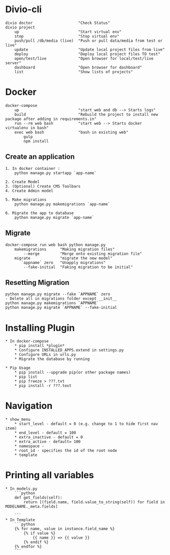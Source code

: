# Divio-cli
    divio doctor                    "Check Status"
    divio project 
        up                          "Start virtual env"
        stop                        "Stop virtual env"
        push/pull /db/media (live)  "Push or pull data/media from test or live"
        update                      "Update local project files from live"
        deploy                      "Deploy local project files TO test"
        open/test/live              "Open browser for local/test/live server"
        dashboard                   "Open browser for dashboard"
        list                        "Show lists of projects"

# Docker
    docker-compose
        up                          "start web and db --> Starts logs"
        build                       "Rebuild the project to install new package after adding in requirements.in"
        run --rm web bash           "start web --> Starts docker virtualenv in bash"
        exec web bash               "bash in existing web"
            gulp                    
            npm install

## Create an application
    1. In docker container :
        python manage.py startapp `app-name`

    2. Create Model
    3. (Optional) Create CMS Toolbars
    4. Create Admin model

    5. Make migrations
        python manage.py makemigrations `app-name`

    6. Migrate the app to database
        python manage.py migrate `app-name`

## Migrate
    docker-compose run web bash python manage.py
        makemigrations      "Making migration files"
            --merge         "Merge onto existing migration file"
        migrate             "migrate the new model"
           `appname` zero   "Unapply migrations" 
            --fake-initial  "Faking migration to be initial"

## Resetting Migration
    python manage.py migrate --fake `APPNAME` zero
    - Delete all in migrations folder except __init__
    python manage.py makemigrations `APPNAME`
    python manage.py migrate `APPNAME` --fake-initial

# Installing Plugin
    * In docker-compose
        * pip install *plugin*
        * Configure INSTALLED_APPS.extend in settings.py
        * Configure URLs in urls.py
        * Migrate the database by running

    * Pip Usage
        * pip install --upgrade pip(or other package names)
        * pip list
        * pip freeze > ???.txt
        * pip install -r ???.text

# Navigation
    * show_menu
        * start_level - default = 0 (e.g. change to 1 to hide first nav item)
        * end_level - default = 100
        * extra_inactive - default = 0
        * extra_active - default= 100 
        * namespace - 
        * root_id - specifies the id of the root node
        * template


# Printing all variables
    * In models.py
        ```python
        def get_fields(self):
            return [(field.name, field.value_to_string(self)) for field in MODELNAME._meta.fields]
        
        ```
    * In Template
        ```python
        {% for name, value in instance.field_name %}
            {% if value %}
                {{ name }} => {{ value }}
            {% endif %}
        {% endfor %}
        ```
